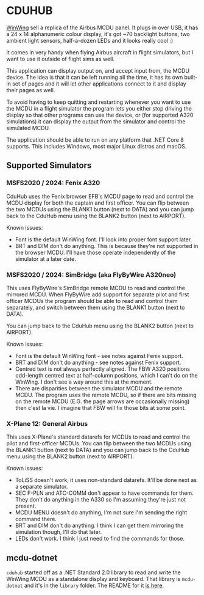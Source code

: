 # CDUHUB

[WinWing](https://uk.winwingsim.com/view/) sell a replica of the Airbus MCDU
panel. It plugs in over USB, it has a 24 x 14 alphanumeric colour display,
it's got ~70 backlight buttons, two ambient light sensors, half-a-dozen LEDs
and it looks really cool :)

It comes in very handy when flying Airbus aircraft in flight simulators, but I
want to use it outside of flight sims as well.

This application can display output on, and accept input from, the MCDU device.
The idea is that it can be left running all the time, it has its own built-in
set of pages and it will let other applications connect to it and display their
pages as well.

To avoid having to keep quitting and restarting whenever you want to use the
MCDU in a flight simulator the program lets you either stop driving the display
so that other programs can use the device, or (for supported A320 simulations)
it can display the output from the simulator and control the simulated MCDU.

The application should be able to run on any platform that .NET Core 8 supports.
This includes Windows, most major Linux distros and macOS.



## Supported Simulators



### MSFS2020 / 2024: Fenix A320

CduHub uses the Fenix browser EFB's MCDU page to read and control the MCDU
display for both the captain and first officer. You can flip between the two
MCDUs using the BLANK1 button (next to DATA) and you can jump back to the
CduHub menu using the BLANK2 button (next to AIRPORT).

Known issues:

* Font is the default WinWing font. I'll look into proper font support later.
* BRT and DIM don't do anything. This is because they're not supported in the
  browser MCDU. I'll have those operate independently of the simulator at
  a later date.


### MSFS2020 / 2024: SimBridge (aka FlyByWire A320neo)

This uses FlyByWire's SimBridge remote MCDU to read and control the mirrored
MCDU. When FlyByWire add support for separate pilot and first officer MCDUs
the program should be able to read and control them separately, and switch
between them using the BLANK1 button (next to DATA).

You can jump back to the CduHub menu using the BLANK2 button (next to AIRPORT).

Known issues:

* Font is the default WinWing font - see notes against Fenix support.
* BRT and DIM don't do anything - see notes against Fenix support.
* Centred text is not always perfectly aligned. The FBW A320 positions
  odd-length centred text at half-column positions, which I can't do on the
  WinWing. I don't see a way around this at the moment.
* There are disparities between the simulator MCDU and the remote MCDU. The
  program uses the remote MCDU, so if there are bits missing on the remote
  MCDU (E.G. the page arrows are occasionally missing) then c'est la vie. I
  imagine that FBW will fix those bits at some point.



### X-Plane 12: General Airbus

This uses X-Plane's standard datarefs for MCDUs to read and control the pilot and
first-officer MCDUs. You can flip between the two MCDUs using the BLANK1 button
(next to DATA) and you can jump back to the CduHub menu using the BLANK2 button
(next to AIRPORT).

Known issues:

* ToLiSS doesn't work, it uses non-standard datarefs. It'll be done next as a
  separate simulator.
* SEC F-PLN and ATC-COMM don't appear to have commands for them. They don't do
  anything in the A330 so I'm assuming they're just not present.
* MCDU MENU doesn't do anything, I'm not sure I'm sending the right command there.
* BRT and DIM don't do anything. I think I can get them mirroring the simulation
  though, I'll do that later.
* LEDs don't work. I think I just need to find the commands for those.


## mcdu-dotnet

`cduhub` started off as a .NET Standard 2.0 library to read and write the WinWing
MCDU as a standalone display and keyboard. That library is `mcdu-dotnet` and it's
in the `library` folder. The README for it
[is here](library/mcdu-dotnet/README.md).

